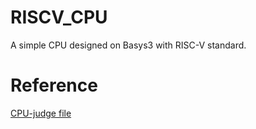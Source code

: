 # RISCV_CPU
A simple CPU designed on Basys3 with RISC-V standard.
# Reference
[CPU-judge file](https://github.com/sxtyzhangzk/cpu-judge)
